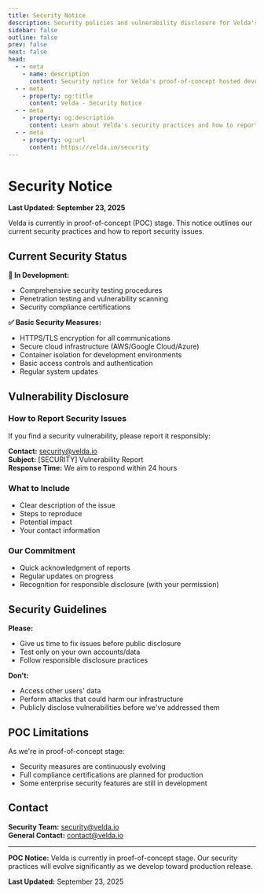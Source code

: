 ```yaml
---
title: Security Notice
description: Security policies and vulnerability disclosure for Velda's hosted development environment
sidebar: false
outline: false
prev: false
next: false
head:
  - - meta
    - name: description
      content: Security notice for Velda's proof-of-concept hosted development platform
  - - meta
    - property: og:title
      content: Velda - Security Notice
  - - meta
    - property: og:description
      content: Learn about Velda's security practices and how to report vulnerabilities
  - - meta
    - property: og:url
      content: https://velda.io/security
---
```


# Security Notice

**Last Updated: September 23, 2025**

Velda is currently in proof-of-concept (POC) stage. This notice outlines our current security practices and how to report security issues.

## Current Security Status

**🔄 In Development:**
- Comprehensive security testing procedures
- Penetration testing and vulnerability scanning
- Security compliance certifications

**✅ Basic Security Measures:**
- HTTPS/TLS encryption for all communications
- Secure cloud infrastructure (AWS/Google Cloud/Azure)
- Container isolation for development environments
- Basic access controls and authentication
- Regular system updates

## Vulnerability Disclosure

### How to Report Security Issues

If you find a security vulnerability, please report it responsibly:

**Contact:** security@velda.io  
**Subject:** [SECURITY] Vulnerability Report  
**Response Time:** We aim to respond within 24 hours

### What to Include
- Clear description of the issue
- Steps to reproduce
- Potential impact
- Your contact information

### Our Commitment
- Quick acknowledgment of reports
- Regular updates on progress
- Recognition for responsible disclosure (with your permission)

## Security Guidelines

**Please:**
- Give us time to fix issues before public disclosure
- Test only on your own accounts/data
- Follow responsible disclosure practices

**Don't:**
- Access other users' data
- Perform attacks that could harm our infrastructure
- Publicly disclose vulnerabilities before we've addressed them

## POC Limitations

As we're in proof-of-concept stage:
- Security measures are continuously evolving
- Full compliance certifications are planned for production
- Some enterprise security features are still in development

## Contact

**Security Team:** security@velda.io  
**General Contact:** contact@velda.io

---

**POC Notice:** Velda is currently in proof-of-concept stage. Our security practices will evolve significantly as we develop toward production release.

**Last Updated:** September 23, 2025